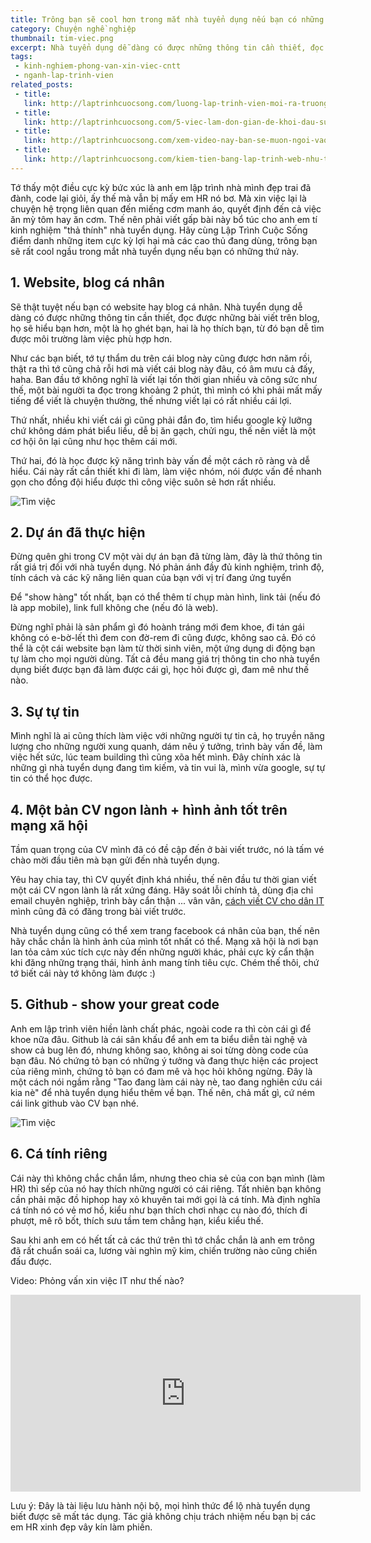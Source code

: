 ```yaml
---
title: Trông bạn sẽ cool hơn trong mắt nhà tuyển dụng nếu bạn có những thứ này
category: Chuyện nghề nghiệp
thumbnail: tim-viec.png
excerpt: Nhà tuyển dụng dễ dàng có được những thông tin cần thiết, đọc được những bài viết trên blog, họ sẽ hiểu bạn hơn, một là họ ghét bạn, hai là họ thích bạn, từ đó bạn dễ tìm được môi trường làm việc phù hợp hơn.
tags:
 - kinh-nghiem-phong-van-xin-viec-cntt
 - nganh-lap-trinh-vien
related_posts:
 - title: 
   link: http://laptrinhcuocsong.com/luong-lap-trinh-vien-moi-ra-truong.html
 - title: 
   link: http://laptrinhcuocsong.com/5-viec-lam-don-gian-de-khoi-dau-su-nghiep-lap-trinh-vien-nghiem-tuc.html
 - title: 
   link: http://laptrinhcuocsong.com/xem-video-nay-ban-se-muon-ngoi-vao-va-lap-trinh-ngay-lap-tuc.html
 - title: 
   link: http://laptrinhcuocsong.com/kiem-tien-bang-lap-trinh-web-nhu-the-nao.html
---
```


Tớ thấy một điều cực kỳ bức xúc là anh em lập trình nhà mình đẹp trai đã đành, code lại giỏi, ấy thế mà vẫn bị mấy em HR nó bơ. Mà xin việc lại là chuyện hệ trọng liên quan đến miếng cơm manh áo, quyết định đến cả việc ăn mỳ tôm hay ăn cơm. Thế nên phải viết gấp bài này bổ túc cho anh em tí kinh nghiệm "thả thính" nhà tuyển dụng. Hãy cùng Lập Trình Cuộc Sống điểm danh những item cực kỳ lợi hại mà các cao thủ đang dùng, trông bạn sẽ rất cool ngầu trong mắt nhà tuyển dụng nếu bạn có những thứ này.

## 1. Website, blog cá nhân

Sẽ thật tuyệt nếu bạn có website hay blog cá nhân. Nhà tuyển dụng dễ dàng có được những thông tin cần thiết, đọc được những bài viết trên blog, họ sẽ hiểu bạn hơn, một là họ ghét bạn, hai là họ thích bạn, từ đó bạn dễ tìm được môi trường làm việc phù hợp hơn.

Như các bạn biết, tớ tự thẩm du trên cái blog này cũng được hơn năm rồi, thật ra thì tớ cũng chả rỗi hơi mà viết cái blog này đâu, có âm mưu cả đấy, haha. Ban đầu tớ không nghĩ là viết lại tốn thời gian nhiều và công sức như thế, một bài người ta đọc trong khoảng 2 phút, thì mình có khi phải mất mấy tiếng để viết là chuyện thường, thế nhưng viết lại có rất nhiều cái lợi.

Thứ nhất, nhiều khi viết cái gì cũng phải đắn đo, tìm hiểu google kỹ lưỡng chứ không dám phát biểu liều, dễ bị ăn gạch, chửi ngu, thế nên viết là một cơ hội ôn lại cũng như học thêm cái mới.

Thứ hai, đó là học được kỹ năng trình bày vấn đề một cách rõ ràng và dễ hiểu. Cái này rất cần thiết khi đi làm, làm việc nhóm, nói được vấn đề nhanh gọn cho đồng đội hiểu được thì công việc suôn sẻ hơn rất nhiều.

![Tìm việc](images/tim-viec-1.jpg)

## 2. Dự án đã thực hiện

Đừng quên ghi trong CV một vài dự án bạn đã từng làm, đây là thứ thông tin rất giá trị đối với nhà tuyển dụng. Nó phản ánh đầy đủ kinh nghiệm, trình độ, tính cách và các kỹ năng liên quan của bạn với vị trí đang ứng tuyển

Để "show hàng" tốt nhất, bạn có thể thêm tí chụp màn hình, link tải (nếu đó là app mobile), link full không che (nếu đó là web).

Đừng nghĩ phải là sản phẩm gì đó hoành tráng mới đem khoe, đi tán gái không có e-bờ-lết thì đem con đờ-rem đi cũng được, không sao cả. Đó có thể là cột cái website bạn làm từ thời sinh viên, một ứng dụng di động bạn tự làm cho mọi người dùng. Tất cả đều mang giá trị thông tin cho nhà tuyển dụng biết được bạn đã làm được cái gì, học hỏi được gì, đam mê như thế nào.

## 3. Sự tự tin

Mình nghĩ là ai cũng thích làm việc với những người tự tin cả, họ truyền năng lượng cho những người xung quanh, dám nêu ý tưởng, trình bày vấn đề, làm việc hết sức, lúc team building thì cũng xõa hết mình. Đây chính xác là những gì nhà tuyển dụng đang tìm kiếm, và tin vui là, mình vừa google, sự tự tin có thể học được.

## 4. Một bản CV ngon lành + hình ảnh tốt trên mạng xã hội

Tầm quan trọng của CV mình đã có đề cập đến ở bài viết trước, nó là tấm vé chào mời đầu tiên mà bạn gửi đến nhà tuyển dụng.

Yêu hay chia tay, thì CV quyết định khá nhiều, thế nên đầu tư thời gian viết một cái CV ngon lành là rất xứng đáng. Hãy soát lỗi chính tả, dùng địa chỉ email chuyên nghiệp, trình bày cẩn thận ... vân vân, [cách viết CV cho dân IT](http://laptrinhcuocsong.com/viet-cv-xin-viec-nhu-the-nao-download-mau-cv.html) mình cũng đã có đăng trong bài viết trước.

Nhà tuyển dụng cũng có thể xem trang facebook cá nhân của bạn, thế nên hãy chắc chắn là hình ảnh của mình tốt nhất có thể. Mạng xã hội là nơi bạn lan tỏa cảm xúc tích cực này đến những người khác, phải cực kỳ cẩn thận khi đăng những trạng thái, hình ảnh mang tính tiêu cực. Chém thế thôi, chứ tớ biết cái này tớ không làm được :)

## 5. Github - show your great code

Anh em lập trình viên hiền lành chất phác, ngoài code ra thì còn cái gì để khoe nữa đâu. Github là cái sân khấu để anh em ta biểu diễn tài nghệ và show cả bug lên đó, nhưng không sao, không ai soi từng dòng code của bạn đâu. Nó chứng tỏ bạn có những ý tưởng và đang thực hiện các project của riêng mình, chứng tỏ bạn có đam mê và học hỏi không ngừng. Đây là một cách nói ngầm rằng "Tao đang làm cái này nè, tao đang nghiên cứu cái kia nè" để nhà tuyển dụng hiểu thêm về bạn. Thế nên, chả mất gì, cứ ném cái link github vào CV bạn nhé.

![Tìm việc](images/tim-viec-2.jpg)

## 6. Cá tính riêng

Cái này thì không chắc chắn lắm, nhưng theo chia sẻ của con bạn mình (làm HR) thì sếp của nó hay thích những người có cái riêng. Tất nhiên bạn không cần phải mặc đồ hiphop hay xỏ khuyên tai mới gọi là cá tính. Mà định nghĩa cá tính nó có vẻ mơ hồ, kiểu như bạn thích chơi nhạc cụ nào đó, thích đi phượt, mê rô bốt, thích sưu tầm tem chẳng hạn, kiểu kiểu thế. 

Sau khi anh em có hết tất cả các thứ trên thì tớ chắc chắn là anh em trông đã rất chuẩn soái ca, lương vài nghìn mỹ kim, chiến trường nào cũng chiến đấu được.

Video: Phỏng vấn xin việc IT như thế nào? 

<div class="youtube">
<iframe width="560" height="315" src="https://www.youtube.com/embed/GaMExVaxHc8" frameborder="0" allowfullscreen></iframe>
</div>

Lưu ý: Đây là tài liệu lưu hành nội bộ, mọi hình thức để lộ nhà tuyển dụng biết được sẽ mất tác dụng. Tác giả không chịu trách nhiệm nếu bạn bị các em HR xinh đẹp vây kín làm phiền.




